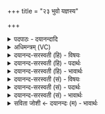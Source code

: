 +++
title = "२३ भुवो यज्ञस्य"

+++
<details><summary>पदपाठः - दयानन्दादि</summary>

भुवः॑। य॒ज्ञस्य॑। रज॑सः। च॒। ने॒ता। यत्र॑। नि॒युद्भि॒रिति॑ नि॒युत्ऽभिः॑। सच॑से। शि॒वाभिः॑। दि॒वि। मू॒र्धा॑नम्। द॒धि॒षे॒। स्व॒र्षाम्। स्वः॒सामिति॑ स्वः॒ऽसाम्। जि॒ह्वाम्। अ॒ग्ने॒। च॒कृ॒षे॒। ह॒व्य॒वाह॒मिति॑ हव्य॒ऽवाह॑म्। २३।
</details>

<details><summary>अधिमन्त्रम् (VC)</summary>

- अग्निर्देवता
- परमेष्ठी ऋषिः
- निचृदार्षी त्रिष्टुप्
- धैवतः
</details>

<details><summary>दयानन्द-सरस्वती (हि) - विषयः</summary>

फिर वह कैसा हो, यह विषय अगले मन्त्र में कहा है ॥
</details>

<details><summary>दयानन्द-सरस्वती (हि) - पदार्थः</summary>

पदार्थान्वयभाषाः -  हे (अग्ने) विद्वन् ! जैसे यह प्रत्यक्ष अग्नि (नियुद्भिः) संयोग-विभाग कराने हारी क्रिया तथा (शिवाभिः) मङ्गलकारिणी दीप्तियों के साथ वर्त्तमान (भुवः) प्रगट हुए (यज्ञस्य) कार्यों के साधक सङ्गत व्यवहार (च) और (रजसः) लोकसमूह को (नेता) आकर्षण करता हुआ सम्बन्ध कराता है और (यत्र) जिस (दिवि) प्रकाशमान अपने स्वरूप में (मूर्द्धानम्) उत्तमाङ्ग के तुल्य वर्त्तमान सूर्य को धारण करता तथा (हव्यवाहम्) ग्रहण करने तथा देने योग्य रसों को प्राप्त करानेवाली (स्वर्षाम्) सुखदायक (जिह्वाम्) वाणी को (चकृषे) प्रवृत्त करता है, वैसे तू शुभ गुणों के साथ (सचसे) युक्त होता और सब विद्याओं को (दधिषे) धारण कराता है ॥२३ ॥
</details>

<details><summary>दयानन्द-सरस्वती (हि) - भावार्थः</summary>

भावार्थभाषाः -  इस मन्त्र में वाचकलुप्तोपमालङ्कार है। जैसे ईश्वर ने नियुक्त किया हुआ अग्नि सब जगत् को सुखकारी होता है, वैसे ही विद्या के ग्राहक अध्यापक लोग सब मनुष्यों को सुखकारी होते हैं, ऐसा सब को जानना चाहिये ॥२३ ॥
</details>

<details><summary>दयानन्द-सरस्वती (सं) - विषयः</summary>

पुनः स कीदृशः स्यादित्याह ॥
</details>

<details><summary>दयानन्द-सरस्वती (सं) - पदार्थः</summary>

पदार्थान्वयभाषाः -  हे अग्ने ! यथाऽयमग्निर्नियुद्भिः शिवाभिः सह वर्त्तमानः भुवो यज्ञस्य रजसश्च नेता सन् सचते यत्र दिवि मूर्द्धानं दधाति हव्यवाहं स्वर्षां जिह्वां चकृषे तथा तत्र त्वं दिवि सचसे विद्यां दधिषे ॥२३ ॥
</details>

<details><summary>दयानन्द-सरस्वती (सं) - भावार्थः</summary>

भावार्थभाषाः -  अत्र वाचकलुप्तोपमालङ्कारः। यथाग्निरीश्वरेण नियुक्तः सन् सर्वस्य जगतः सुखकारी वर्त्तते, तथैव विद्याग्राहका अध्यापकाः सर्वेषां जनानां सुखकारिणः सन्तीति ज्ञेयम् ॥२३ ॥
</details>

<details><summary>सविता जोशी ← दयानन्दः (म) - भावार्थः</summary>

भावार्थभाषाः -  या मंत्रात वाचकलुप्तोपमालंकार आहे. ईश्वराने निर्माण केलेला अग्नी जसा सर्व जगाला सुखकारक ठरतो, तसेच विद्येचे उपासक अर्थात अध्यापक लोक सर्व माणसांना सुख देतात हे सर्वांनी जाणावे.
</details>